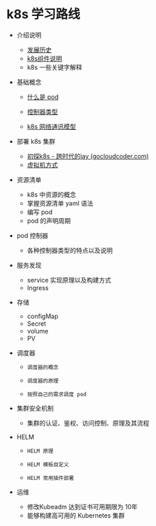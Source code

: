 # k8s 学习路线

* 介绍说明
  * [发展历史](docs/发展历史.md)
  * [k8s组件说明](docs/k8s组件说明.md)
  * k8s 一些关键字解释
* 基础概念

  * [什么是 pod](docs/Pod概念.md)

  * [控制器类型](docs/Pod控制器.md)

  * [k8s 网络通讯模型](docs/k8s网络通讯模型.md)
* 部署 k8s 集群
  * [初探k8s - 跨时代的jay (gocloudcoder.com)](https://blog.gocloudcoder.com/?p=1326)
  * [虚拟机方式](https://blog.csdn.net/qq_39578545/article/details/108861006)
* 资源清单
  * k8s 中资源的概念
  * 掌握资源清单 yaml 语法
  * 编写 pod
  * pod 的声明周期
* pod 控制器
  * 各种控制器类型的特点以及说明
* 服务发现
  * service 实现原理以及构建方式
  * Ingress 
* 存储
  * configMap 
  * Secret 
  * volume
  * PV
* 调度器
  * 	调度器的概念
  * 	调度器的原理
  * 	按照自己的需求调度 pod
* 集群安全机制
  * 集群的认证、鉴权、访问控制、原理及其流程
* HELM
  * 	HELM 原理 
  * 	HELM 模板自定义
  * 	HELM 常用插件部署
* 运维
  * 修改Kubeadm 达到证书可用期限为 10年
  * 能够构建高可用的 Kubernetes 集群
